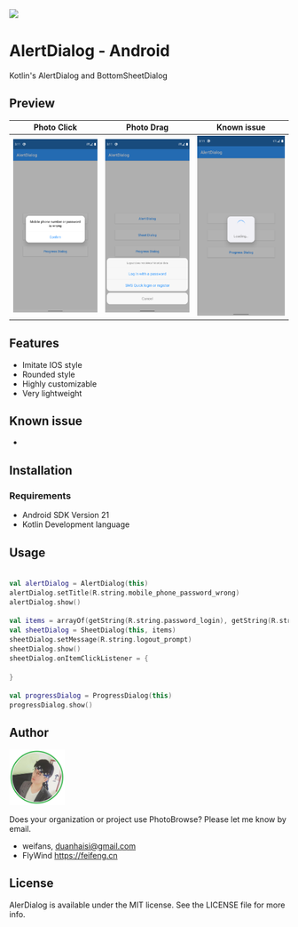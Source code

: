 <img src="./Images/sleepwind-logo.png">

# AlertDialog - Android
Kotlin's AlertDialog and BottomSheetDialog

## Preview

| Photo Click | Photo Drag  | Known issue  |
| ------------- | ------------- | ------------- |
| ![Photo Click](./image/alert-dialog.png)  | ![Photo Drag](./image/sheet-dialog.png)  | ![Known issue](./image/progress-dialog.png)  |



## Features

- Imitate IOS style
- Rounded style
- Highly customizable
- Very lightweight

## Known issue
-

## Installation

### Requirements

- Android SDK Version 21
- Kotlin Development language

## Usage

```kotlin

val alertDialog = AlertDialog(this)
alertDialog.setTitle(R.string.mobile_phone_password_wrong)            
alertDialog.show()

val items = arrayOf(getString(R.string.password_login), getString(R.string.sms_login_or_register))
val sheetDialog = SheetDialog(this, items)
sheetDialog.setMessage(R.string.logout_prompt)
sheetDialog.show()
sheetDialog.onItemClickListener = {

}

val progressDialog = ProgressDialog(this)
progressDialog.show()

```

## Author
<a src="https://github.com/weifans">
    <img src="./image/avatar.png" style="" width="100px">
</a>


Does your organization or project use PhotoBrowse? Please let me know by email.

- weifans, duanhaisi@gmail.com
- FlyWind https://feifeng.cn

## License

AlerDialog is available under the MIT license. See the LICENSE file for more info.
